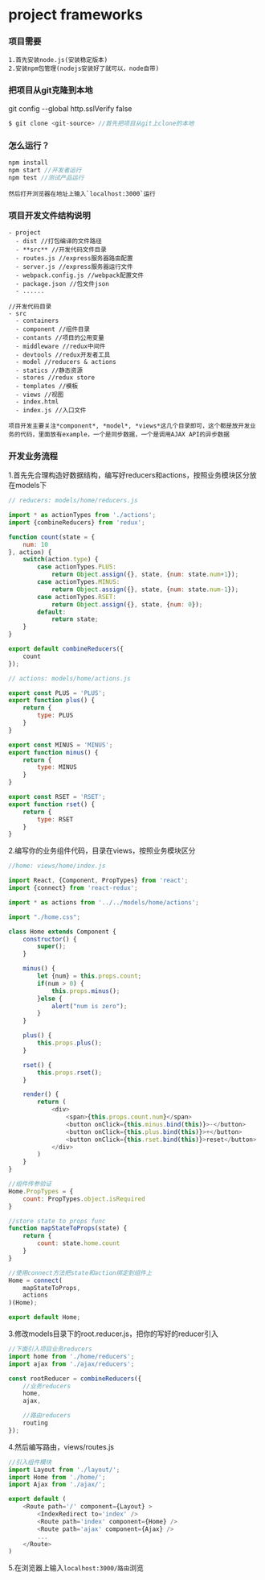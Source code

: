 # project frameworks

### 项目需要

    1.首先安装node.js(安装稳定版本)
    2.安装npm包管理(nodejs安装好了就可以，node自带)

### 把项目从git克隆到本地
git config --global http.sslVerify false

```js
$ git clone <git-source> //首先把项目从git上clone的本地
```

### 怎么运行？

```js
npm install
npm start //开发者运行
npm test //测试产品运行
```

    然后打开浏览器在地址上输入`localhost:3000`运行

### 项目开发文件结构说明

    - project
      - dist //打包编译的文件路径
      - **src** //开发代码文件目录
      - routes.js //express服务器路由配置
      - server.js //express服务器运行文件
      - webpack.config.js //webpack配置文件
      - package.json //包文件json
      - ......

    //开发代码目录
    - src
      - containers
      - component //组件目录
      - contants //项目的公用变量
      - middleware //redux中间件
      - devtools //redux开发者工具
      - model //reducers & actions
      - statics //静态资源
      - stores //redux store
      - templates //模板
      - views //视图
      - index.html
      - index.js //入口文件

    项目开发主要关注*component*, *model*, *views*这几个目录即可，这个都是放开发业务的代码，里面放有example，一个是同步数据，一个是调用AJAX API的异步数据

### 开发业务流程

1.首先先合理构造好数据结构，编写好reducers和actions，按照业务模块区分放在models下

```js
// reducers: models/home/reducers.js

import * as actionTypes from './actions';
import {combineReducers} from 'redux';

function count(state = {
    num: 10
}, action) {
    switch(action.type) {
        case actionTypes.PLUS:
            return Object.assign({}, state, {num: state.num+1});
        case actionTypes.MINUS:
            return Object.assign({}, state, {num: state.num-1});
        case actionTypes.RSET:
            return Object.assign({}, state, {num: 0});
        default:
            return state;
    }
}

export default combineReducers({
    count
});

// actions: models/home/actions.js

export const PLUS = 'PLUS';
export function plus() {
    return {
        type: PLUS
    }
}

export const MINUS = 'MINUS';
export function minus() {
    return {
        type: MINUS
    }
}

export const RSET = 'RSET';
export function rset() {
    return {
        type: RSET
    }
}
```

2.编写你的业务组件代码，目录在views，按照业务模块区分

```js
//home: views/home/index.js

import React, {Component, PropTypes} from 'react';
import {connect} from 'react-redux';

import * as actions from '../../models/home/actions';

import "./home.css";

class Home extends Component {
    constructor() {
        super();
    }

    minus() {
        let {num} = this.props.count;
        if(num > 0) {
            this.props.minus();
        }else {
            alert("num is zero");
        }
    }

    plus() {
        this.props.plus();
    }

    rset() {
        this.props.rset();
    }

    render() {
        return (
            <div>
                <span>{this.props.count.num}</span>
                <button onClick={this.minus.bind(this)}>-</button>
                <button onClick={this.plus.bind(this)}>+</button>
                <button onClick={this.rset.bind(this)}>reset</button>
            </div>
        )
    }
}

//组件传参验证
Home.PropTypes = {
    count: PropTypes.object.isRequired
}

//store state to props func
function mapStateToProps(state) {
    return {
        count: state.home.count
    }
}

//使用connect方法把state和action绑定到组件上
Home = connect(
    mapStateToProps,
    actions
)(Home);

export default Home;
```

3.修改models目录下的root.reducer.js，把你的写好的reducer引入

```js
//下面引入项目业务reducers
import home from './home/reducers';
import ajax from './ajax/reducers';

const rootReducer = combineReducers({
    //业务reducers
    home,
    ajax,

    //路由reducers
    routing
});
```

4.然后编写路由，views/routes.js

```js
//引入组件模块
import Layout from './layout/';
import Home from './home/';
import Ajax from './ajax/';

export default (
    <Route path='/' component={Layout} >
        <IndexRedirect to='index' />
        <Route path='index' component={Home} />
        <Route path='ajax' component={Ajax} />
        ...
    </Route>
)
```

5.在浏览器上输入`localhost:3000/路由`浏览


